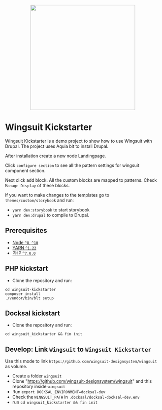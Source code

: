 <p align="center">
<img src="https://github.com/wingsuit-designsystem/wingsuit/raw/master/images/wsuit-logo-stacked.svg" width="340px">
</p>

# Wingsuit Kickstarter

Wingsuit Kickstarter is a demo project to show how to use Wingsuit with Drupal.
The project uses Aquia blt to install Drupal.

After installation create a new node Landingpage.

Click `configure section` to see all the pattern settings for wingsuit component section.

Next click add block. All the custom blocks are mapped to patterns. Check `Manage Display` of these blocks.

If you want to make changes to the templates go to `themes/custom/storybook` and run:
* `yarn dev:storybook` to start storybook
* `yarn dev:drupal` to compile to Drupal.


## Prerequisites

- [Node `^8`, `^10`](https://nodejs.org)
- [YARN `^1.22`](https://classic.yarnpkg.com/)
- [PHP `^7.0.0`](https://php.net)

## PHP kickstart
   * Clone the repository and run:
```
cd wingsuit-kickstarter
composer install
./vendor/bin/blt setup
```

## Docksal kickstart

   * Clone the repository and run:
```
cd wingsuit_kickstarter && fin init
```

## Develop: Link `Wingsuit` to `Wingsuit Kickstarter`
Use this mode to link `https://github.com/wingsuit-designsystem/wingsuit` as volume.

   * Create a folder `wingsuit`
   * Clone "https://github.com/wingsuit-designsystem/wingsuit" and this repository inside `wingsuit`
   * Run `export DOCKSAL_ENVIRONMENT=docksal-dev`
   * Check the `WINGSUIT_PATH` in `.docksal/docksal-docksal-dev.env`
   * run `cd wingsuit_kickstarter && fin init`
